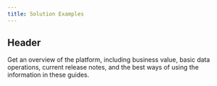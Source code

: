 ```yaml
---
title: Solution Examples
---
```

## Header
Get an overview of the platform, including business value, basic data operations, current release notes, and the best ways of using the information in these guides.

